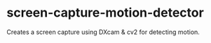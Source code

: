 # screen-capture-motion-detector
Creates a screen capture using DXcam &amp; cv2 for detecting motion.

